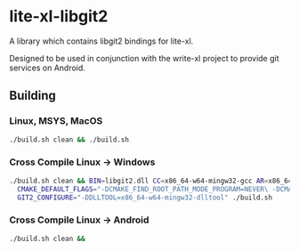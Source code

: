 # lite-xl-libgit2

A library which contains libgit2 bindings for lite-xl.

Designed to be used in conjunction with the write-xl project to provide git services on Android.

## Building

### Linux, MSYS, MacOS

```sh
./build.sh clean && ./build.sh
```

### Cross Compile Linux -> Windows

```sh
./build.sh clean && BIN=libgit2.dll CC=x86_64-w64-mingw32-gcc AR=x86_64-w64-mingw32-gcc-ar WINDRES=x86_64-w64-mingw32-windres \
  CMAKE_DEFAULT_FLAGS="-DCMAKE_FIND_ROOT_PATH_MODE_PROGRAM=NEVER\ -DCMAKE_FIND_ROOT_PATH_MODE_LIBRARY=NEVER -DCMAKE_FIND_ROOT_PATH_MODE_INCLUDE=NEVER -DCMAKE_POSITION_INDEPENDENT_CODE=ON -DCMAKE_SYSTEM_NAME=Windows -DCMAKE_SYSTEM_INCLUDE_PATH=/usr/share/mingw-w64/include"\
  GIT2_CONFIGURE="-DDLLTOOL=x86_64-w64-mingw32-dlltool" ./build.sh
```

### Cross Compile Linux -> Android

```sh
./build.sh clean &&
```
